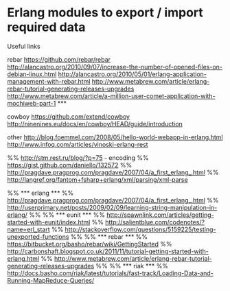 Erlang modules to export / import required data 
=======
Useful links

rebar
https://github.com/rebar/rebar
http://alancastro.org/2010/09/07/increase-the-number-of-opened-files-on-debian-linux.html
http://alancastro.org/2010/05/01/erlang-application-management-with-rebar.html
http://www.metabrew.com/article/erlang-rebar-tutorial-generating-releases-upgrades
http://www.metabrew.com/article/a-million-user-comet-application-with-mochiweb-part-1 ***

cowboy
https://github.com/extend/cowboy
http://ninenines.eu/docs/en/cowboy/HEAD/guide/introduction

other
http://blog.foemmel.com/2008/05/hello-world-webapp-in-erlang.html
http://www.infoq.com/articles/vinoski-erlang-rest

%% http://stm.rest.ru/blog/?p=75 - encoding
%% https://gist.github.com/daniello/132572
%% http://pragdave.pragprog.com/pragdave/2007/04/a_first_erlang_.html
%% http://langref.org/fantom+fsharp+erlang/xml/parsing/xml-parse

%% *** erlang ***
%% http://pragdave.pragprog.com/pragdave/2007/04/a_first_erlang_.html
%% http://userprimary.net/posts/2009/02/09/learning-string-manipulation-in-erlang/
%%
%% *** eunit ***
%% http://spawnlink.com/articles/getting-started-with-eunit/index.html
%% http://salientblue.com/codenotes/?name=erl_start
%% http://stackoverflow.com/questions/5159225/testing-unexported-functions
%%
%% *** rebar ***
%% https://bitbucket.org/basho/rebar/wiki/GettingStarted
%% http://carbonshaft.blogspot.co.uk/2011/11/tutorial-getting-started-with-erlang.html
%% http://www.metabrew.com/article/erlang-rebar-tutorial-generating-releases-upgrades
%%
%% *** riak ***
%% http://docs.basho.com/riak/latest/tutorials/fast-track/Loading-Data-and-Running-MapReduce-Queries/

